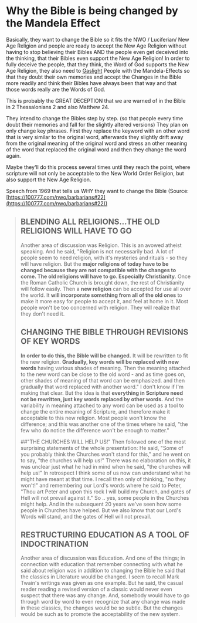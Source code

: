 # Why the Bible is being changed by the Mandela Effect

Basically, they want to change the Bible so it fits the NWO / Luciferian/ New Age Religion and people are ready to accept the New Age Religion without having to stop believing their Bibles AND the people even get deceived into the thinking, that their Bibles even support the New Age Religion! In order to fully deceive the people, that they think, the Word of God supports the New Age Religion, they also need to [Gaslight](pages/introduction/gaslighting.md) People with the Mandela-Effects so that they doubt their own memories and accept the Changes in the Bible more readily and think their Bibles have always been that way and that those words really are the Words of God.

This is probably the GREAT DECEPTION that we are warned of in the Bible in 2 Thessalonians 2 and also Matthew 24.

They intend to change the Bibles step by step. (so that people every time doubt their memories and fall for the slightly altered versions) They plan on only change key phrases. First they replace the keyword with an other word that is very similar to the original word, afterwards they slightly drift away from the original meaning of the original word and stress an other meaning of the word that replaced the original word and then they change the word again.

Maybe they'll do this process several times until they reach the point, where scripture will not only be acceptable to the New World Order Religion, but also support the New Age Religion.

Speech from 1969 that tells us WHY they want to change the Bible (Source: [https://100777.com/nwo/barbarians#22](https://100777.com/nwo/barbarians#22))

>## BLENDING ALL RELIGIONS...THE OLD RELIGIONS WILL HAVE TO GO
>    Another area of discussion was Religion. This is an avowed atheist speaking. And he said, "Religion is not necessarily bad. A lot of people seem to need religion, with it's mysteries and rituals - so they will have religion. But the **major religions of today have to be changed because they are not compatible with the changes to come. The old religions will have to go. Especially Christianity.** Once the Roman Catholic Church is brought down, the rest of Christianity will follow easily. Then a **new religion** can be accepted for use all over the world. It **will incorporate something from all of the old ones** to make it more easy for people to accept it, and feel at home in it. Most people won't be too concerned with religion. They will realize that they don't need it.
>
>## CHANGING THE BIBLE THROUGH REVISIONS OF KEY WORDS
>    **In order to do this, the Bible will be changed.** It will be rewritten to fit the new religion. **Gradually, key words will be replaced with new words** having various shades of meaning. Then the meaning attached to the new word can be close to the old word - and as time goes on, other shades of meaning of that word can be emphasized. and then gradually that word replaced with another word." I don't know if I'm making that clear. But the idea is that **everything in Scripture need not be rewritten, just key words replaced by other words.** And the variability in meaning attached to any word can be used as a tool to change the entire meaning of Scripture, and therefore make it acceptable to this new religion. Most people won't know the difference; and this was another one of the times where he said, "the few who do notice the difference won't be enough to matter."
>
>##"THE CHURCHES WILL HELP US!"
>    Then followed one of the most surprising statements of the whole presentation: He said, "Some of you probably think the Churches won't stand for this," and he went on to say, "the churches will help us!" There was no elaboration on this, it was unclear just what he had in mind when he said, "the churches will help us!" In retrospect I think some of us now can understand what he might have meant at that time. I recall then only of thinking, "no they won't!" and remembering our Lord's words where he said to Peter, "Thou art Peter and upon this rock I will build my Church, and gates of Hell will not prevail against it." So .. yes, some people in the Churches might help. And in the subsequent 20 years we've seen how some people in Churches have helped. But we also know that our Lord's Words will stand, and the gates of Hell will not prevail.
>
>## RESTRUCTURING EDUCATION AS A TOOL OF INDOCTRINATION
>    Another area of discussion was Education. And one of the things; in connection with education that remember connecting with what he said about religion was in addition to changing the Bible he said that the classics in Literature would be changed. I seem to recall Mark Twain's writings was given as one example. But he said, the casual reader reading a revised version of a classic would never even suspect that there was any change. And, somebody would have to go through word by word to even recognize that any change was made in these classics, the changes would be so subtle. But the changes would be such as to promote the acceptability of the new system.